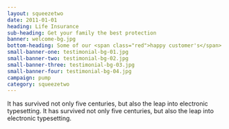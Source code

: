 ```yaml
---
layout: squeezetwo
date: 2011-01-01
heading: Life Insurance
sub-heading: Get your family the best protection
banner: welcome-bg.jpg
bottom-heading: Some of our <span class="red">happy customer's</span>
small-banner-one: testimonial-bg-01.jpg
small-banner-two: testimonial-bg-02.jpg
small-banner-three: testimonial-bg-03.jpg
small-banner-four: testimonial-bg-04.jpg
campaign: pump
category: squeezetwo
---
```


It has survived not only five centuries, but also the leap into electronic typesetting. It has survived not only five centuries, but also the leap into electronic typesetting.